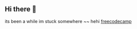 ## Hi there 👋

its been a while im stuck somewhere ~~ hehi
[freecodecamp](https://www.youtube.com/watch?v=LfaMVlDaQ24)

<!--
**ShifanaSShfk/ShifanaSShfk** is a ✨ _special_ ✨ repository because its `README.md` (this file) appears on your GitHub profile.

Here are some ideas to get you started:

- 🔭 I’m currently working on ...
- 🌱 I’m currently learning ...
- 👯 I’m looking to collaborate on ...
- 🤔 I’m looking for help with ...
- 💬 Ask me about ...
- 📫 How to reach me: ...
- 😄 Pronouns: ...
- ⚡ Fun fact: ...
-->
